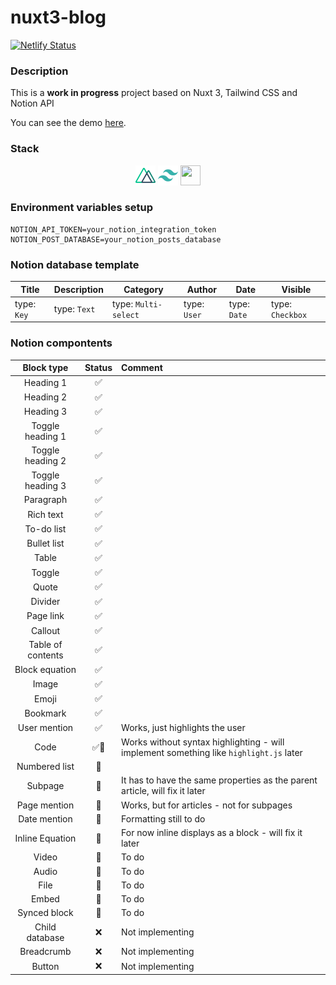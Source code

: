 # nuxt3-blog

[![Netlify Status](https://api.netlify.com/api/v1/badges/ddbeeb2c-df54-4838-a059-66a3210facba/deploy-status)](https://app.netlify.com/sites/earnest-longma-3caf94/deploys)

### Description
This is a **work in progress** project based on Nuxt 3, Tailwind CSS and Notion API

You can see the demo [here](https://earnest-longma-3caf94.netlify.app).

### Stack

<p align="center">
    <img src="https://raw.githubusercontent.com/devicons/devicon/2ae2a900d2f041da66e950e4d48052658d850630/icons/nuxtjs/nuxtjs-original.svg" width=32 height=32>
    <img src="https://raw.githubusercontent.com/devicons/devicon/2ae2a900d2f041da66e950e4d48052658d850630/icons/tailwindcss/tailwindcss-plain.svg" width=32 height=32>
    <img src="https://cdn.worldvectorlogo.com/logos/notion-logo-1.svg" width=32 height=32>
</p>

### Environment variables setup
```env
NOTION_API_TOKEN=your_notion_integration_token
NOTION_POST_DATABASE=your_notion_posts_database
```

### Notion database template
|Title|Description|Category|Author|Date|Visible|
|-|-|-|-|-|-|
|type: `Key`|type: `Text`|type: `Multi-select`|type: `User`|type: `Date`|type: `Checkbox`|

### Notion compontents

|Block type|Status|Comment|
|:-:|:-:|:-|
|Heading 1|✅||
|Heading 2|✅||
|Heading 3|✅||
|Toggle heading 1|✅||
|Toggle heading 2|✅||
|Toggle heading 3|✅||
|Paragraph|✅||
|Rich text|✅||
|To-do list|✅||
|Bullet list|✅||
|Table|✅||
|Toggle|✅||
|Quote|✅||
|Divider|✅||
|Page link|✅||
|Callout|✅||
|Table of contents|✅||
|Block equation|✅||
|Image|✅||
|Emoji|✅||
|Bookmark|✅||
|User mention|✅|Works, just highlights the user|
|Code|✅🔨|Works without syntax highlighting - will implement something like `highlight.js` later|
|Numbered list|🔨||
|Subpage|🔨|It has to have the same properties as the parent article, will fix it later|
|Page mention|🔨|Works, but for articles - not for subpages|
|Date mention|🔨|Formatting still to do|
|Inline Equation|🔨|For now inline displays as a block - will fix it later|
|Video|🔨|To do|
|Audio|🔨|To do|
|File|🔨|To do|
|Embed|🔨|To do|
|Synced block|🔨|To do|
|Child database|❌|Not implementing|
|Breadcrumb|❌|Not implementing|
|Button|❌|Not implementing|
